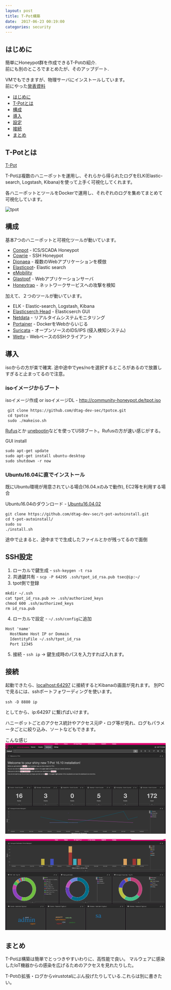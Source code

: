 ```yaml
---
layout: post
title: T-Pot構築
date:  2017-06-23 00:19:00
categories: security
---
```


## はじめに
簡単にHoneypot群を作成できるT-Potの紹介.  
前にも別のところでまとめたが、そのアップデート.

VMでもできますが、物理サーバにインストールしています。  
前にやった[発表資料](https://speakerdeck.com/kobad/honey-pot-with-respberry-pi-and-t-pot)


* [はじめに](https://kobadlve.github.io/security/2017/06/23/t-pot.html#はじめに)
* [T-Potとは](https://kobadlve.github.io/security/2017/06/23/t-pot.html#T-Potとは)
* [構成](https://kobadlve.github.io/security/2017/06/23/t-pot.html#構成)
* [導入](https://kobadlve.github.io/security/2017/06/23/t-pot.html#導入)
* [設定](https://kobadlve.github.io/security/2017/06/23/t-pot.html#設定)
* [接続](https://kobadlve.github.io/security/2017/06/23/t-pot.html#接続)
* [まとめ](https://kobadlve.github.io/security/2017/06/23/t-pot.html#まとめ)

## T-Potとは
[T-Pot](http://dtag-dev-sec.github.io/)

T-Potは複数のハニーポットを運用し、それらから得られたログをELK(Elastic-search, Logstash, Kibana)を使って上手く可視化してくれます。

各ハニーポットとツールをDockerで運用し、それぞれのログを集めてまとめて可視化しています。

![tpot](http://dtag-dev-sec.github.io/assets/images/tpot.png)

## 構成
基本7つのハニーポットと可視化ツールが動いています。

* [Conpot](http://conpot.org) - ICS/SCADA Honeypot
*	[Cowrie](https://github.com/micheloosterhof/cowrie) - SSH Honeypot
* [Dionaea](https://github.com/gento/dionaea) - 複数のWebアプリケーションを模倣
* [Elasticpot](https://hub.docker.com/r/honeynet/elasticpot/)- Elastic search
* [eMobility](https://github.com/dtag-dev-sec/emobility)
* [Glastopf](http://mushmush.org) - Webアプリケーションサーバ</li>
* [Honeytrap](https://github.com/dtag-dev-sec/honeytrap) - ネットワークサービスへの攻撃を検知

加えて、２つのツールが動いています。
* ELK - Elastic-search, Logstash, Kibana
* [Elasticserch Head](https://mobz.github.io/elasticsearch-head/) - Elasticserch GUI
* [Netdata](http://my-netdata.io/) - リアルタイムシステムモニタリング
* [Portainer](http://portainer.io/) - DockerをWebからいじる
* [Suricata](http://suricata-ids.org/features/) - オープンソースのIDS/IPS (侵入検知システム)
* [Wetty](https://github.com/krishnasrinivas/wetty) - WebベースのSSHクライアント

## 導入
isoからの方が楽で確実. 途中途中でyes/noを選択するところがあるので放置しすぎると止まってるので注意。

### isoイメージからブート
isoイメージ作成 or isoイメージDL - http://community-honeypot.de/tpot.iso
```
 git clone https://github.com/dtag-dev-sec/tpotce.git
 cd tpotce
 sudo ./makeiso.sh
```

[Rufus](https://rufus.akeo.ie/?locale=ja_JP)とか [unebootin](https://unetbootin.github.io/)などを使ってUSBブート。Rufusの方が速い感じがする。

GUI install
```
sudo apt-get update
sudo apt-get install ubuntu-desktop
sudo shutdown -r now
```

### Ubuntu16.04に直でインストール
既にUbuntu環境が用意されている場合(16.04.xのみで動作), EC2等を利用する場合

Ubuntu16.04のダウンロード -  [Ubuntu16.04.02](https://www.ubuntu.com/download/desktop/contribute?version=16.04.2&architecture=amd64)

```
git clone https://github.com/dtag-dev-sec/t-pot-autoinstall.git
cd t-pot-autoinstall/
sudo su
./install.sh
```
途中で止まると、途中までで生成したファイルとかが残ってるので面倒

## SSH設定
1. ローカルで鍵生成 - `ssh-keygen -t rsa`
2. 共通鍵共有 - `scp -P 64295 .ssh/tpot_id_rsa.pub tsec@ip:~/`
3. tpot側で登録
```
mkdir ~/.ssh
cat tpot_id_rsa.pub >> .ssh/authorized_keys
chmod 600 .ssh/authorized_keys
rm id_rsa.pub
```
4. ローカルで設定 - `~/.ssh/config`に追加
```
Host 'name'
  HostName Host IP or Domain
  IdentityFile ~/.ssh/tpot_id_rsa
  Port 12345
```
5. 接続 - `ssh ip` -> 鍵生成時のパスを入力すれば入れます。

## 接続
起動できたら、[localhost:64297](http://localhost:64297) に接続するとKibanaの画面が見れます。
別PCで見るには、sshポートフォワーディングを使います。

`ssh -D 8880 ip`

としてから、ip:64297 に繋げばいけます。

ハニーポットごとのアクセス統計やアクセス元IP・ログ等が見れ、ログもパラメータごとに絞り込み、ソートなどもできます。

こんな感じ
![tpot](/images/tpot2.png)

![tpot](/images/tpot1.png)

## まとめ
T-Potは構築は簡単でとっつきやすいわりに、高性能で良い。
マルウェアに感染したIoT機器からの感染を広げるためのアクセスを見れたりした。  

T-Potの拡張・ログからvirustotalにぶん投げたりしている.これらは別に書きたい。
